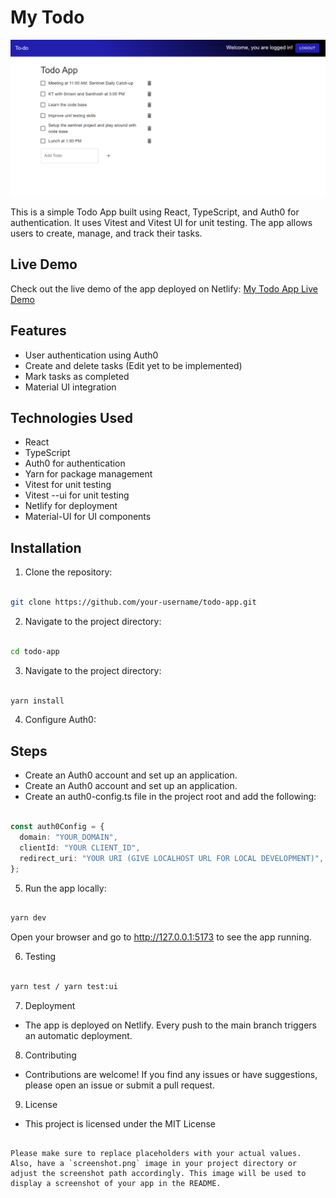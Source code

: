 # My Todo

![My Todo App Screenshot](./screenshot.png)

This is a simple Todo App built using React, TypeScript, and Auth0 for authentication. It uses Vitest and Vitest UI for unit testing. The app allows users to create, manage, and track their tasks.

## Live Demo

Check out the live demo of the app deployed on Netlify: [My Todo App Live Demo](https://punishthetodo.netlify.app)

## Features

- User authentication using Auth0
- Create and delete tasks (Edit yet to be implemented)
- Mark tasks as completed
- Material UI integration

## Technologies Used

- React
- TypeScript
- Auth0 for authentication
- Yarn for package management
- Vitest for unit testing
- Vitest --ui for unit testing
- Netlify for deployment
- Material-UI for UI components

## Installation

1. Clone the repository:

```bash

git clone https://github.com/your-username/todo-app.git

```

2. Navigate to the project directory:

```bash

cd todo-app

```

3. Navigate to the project directory:

```bash

yarn install

```

4. Configure Auth0:

## Steps

- Create an Auth0 account and set up an application.
- Create an Auth0 account and set up an application.
- Create an auth0-config.ts file in the project root and add the following:

```auth0-config.ts

const auth0Config = {
  domain: "YOUR_DOMAIN",
  clientId: "YOUR CLIENT_ID",
  redirect_uri: "YOUR URI (GIVE LOCALHOST URL FOR LOCAL DEVELOPMENT)",
};

```

5. Run the app locally:

```bash

yarn dev

```

Open your browser and go to http://127.0.0.1:5173 to see the app running.

6. Testing

```bash

yarn test / yarn test:ui

```

7. Deployment

- The app is deployed on Netlify. Every push to the main branch triggers an automatic deployment.

8. Contributing

- Contributions are welcome! If you find any issues or have suggestions, please open an issue or submit a pull request.

9. License

- This project is licensed under the MIT License

```

Please make sure to replace placeholders with your actual values. Also, have a `screenshot.png` image in your project directory or adjust the screenshot path accordingly. This image will be used to display a screenshot of your app in the README.

```

